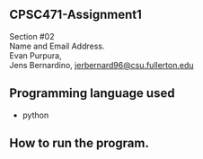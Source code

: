 ## CPSC471-Assignment1
Section #02 <br />
Name and Email Address. <br />
Evan Purpura,  <br />
Jens Bernardino, jerbernard96@csu.fullerton.edu <br />

## Programming language used 
* python

## How to run the program.
